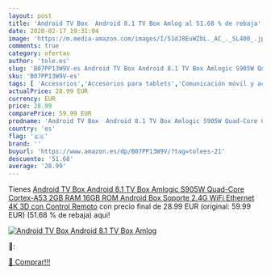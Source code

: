 ```yaml
---
layout: post
title: 'Android TV Box  Android 8.1 TV Box Amlog al 51.68 % de rebaja'
date: 2020-02-17 19:31:04
image: 'https://m.media-amazon.com/images/I/51dJ8EuWZbL._AC_._SL400_.jpg'
comments: true
category: ofertas
author: 'tole.es'
slug: 'B07PP13W9V-es Android TV Box Android 8.1 TV Box Amlogic S905W Quad-Core...'
sku: 'B07PP13W9V-es'
tags: [ 'Accesorios','Accesorios para tablets','Comunicación móvil y accesorios','Electrónica','Informática','Móviles','Móviles y smartphones libres','Soportes para tablets','android', ]
actualPrice: 28.99 EUR
currency: EUR
price: 28.99
comparePrice: 59.99 EUR
prodname: 'Android TV Box  Android 8.1 TV Box Amlogic S905W Quad-Core Cortex-A53 2GB RAM 16GB ROM Android Box Soporte 2.4G WiFi Ethernet 4K 3D con Control Remoto'
country: 'es'
flag: '🇪🇸'
brand: ''
buyurl: 'https://www.amazon.es/dp/B07PP13W9V/?tag=tolees-21'
descuento: '51.68'
average: '28.99'
---
```


Tienes [Android TV Box  Android 8.1 TV Box Amlogic S905W Quad-Core Cortex-A53 2GB RAM 16GB ROM Android Box Soporte 2.4G WiFi Ethernet 4K 3D con Control Remoto](https://www.amazon.es/dp/B07PP13W9V/?tag=tolees-21) con precio final de  28.99 EUR (original: 59.99 EUR) (51.68 %  de rebaja) aqui!

[![Android TV Box  Android 8.1 TV Box Amlog](https://m.media-amazon.com/images/I/51dJ8EuWZbL._AC_._SL400_.jpg)](https://www.amazon.es/dp/B07PP13W9V/?tag=tolees-21)

🔎:


[🛒 Comprar!!!](https://www.amazon.es/dp/B07PP13W9V/?tag=tolees-21)
